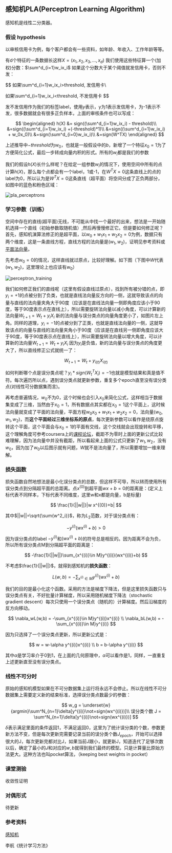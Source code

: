 ## 感知机PLA(Perceptron Learning Algorithm)

感知机是线性二分类器。

### 假设 hypothesis

以审核信用卡为例，每个客户都会有一些资料，如年龄、年收入、工作年龄等等。

有d个特征的一条数据长这样$X = (x_1, x_2, x_3,\dots,x_d)$ 我们使用这些特征算一个(加权)分数：$\sum^d_{i=1}w_ix_i$ 如果这个分数大于某个阈值就发信用卡，否则不发：

$$
如果\sum^d_{i=1}w_ix_i>threshold, 发信用卡\\

如果\sum^d_{i=1}w_ix_i<threshold, 不发信用卡
$$

发不发信用作为我们的标签label，使用$y$表示，y为1表示发信用卡，为-1表示不发，很多数据就会有很多正负样本，上面的审核条件也可以写成：

$$
\begin{aligned}
h(X) &= sign((\sum^d_{i=1}w_ix_i) - threshold)\\
&=sign((\sum^d_{i=1}w_ix_i) +(-threshold)*1)\\
&=sign((\sum^d_{i=1}w_ix_i) + w_0x_0)\\
&=sign(\sum^d_{i=0}w_ix_i)\\
&=sign(W^TX)
\end{aligned}
$$

上述推导中$-threshold$为$w_0$，也就是一般假设中的$b$，新增了一个特征$x_0=1$为了方便简化公式，最后一步转成向量内积的形式。所有的$w_i$都是我们的参数

我们的假设$h(X)$长什么样呢？在给定一组参数$w_i$的情况下，使用空间中所有的点计算$h(X)$，那么每个点都会有一个label，1或-1，在$W^TX=0$这条直线上的点的label为0，所以认为是$W^TX=0$这条直线（超平面）将空间分成了正负两部分，如图中的蓝色和粉色区域：

![pla_perceptrons](https://user-images.githubusercontent.com/9495054/52699929-d6bdf180-2fb1-11e9-82f8-e80e9c346d6a.png)




### 学习参数（训练）

空间中存在的直线(超平面)无线，不可能从中找一个最好的出来，想法是一开始随机选择一个直线（初始参数取随机值）,然后再慢慢修正它。但是要如何修正呢？首先，感知机演算法修正的是超平面，以$w_0+w_1x_1+w_2x_2=0$为例，数据只有两个维度，这是一条直线方程，直线方程的法向量是$(w_1, w_2)$，证明见参考资料或[平面法向量](pic/平面法向量.png)。

先考虑$w_0=0$的情况，这样直线就过原点，比较好理解。如下图（下图中$W$代表$(w_1,w_2)$，这里理论上也应该有$w_0$）

![perceptron_training](https://user-images.githubusercontent.com/9495054/52699975-f3f2c000-2fb1-11e9-8a44-b633f6ac4b57.png)

我们如何修正我们的直线呢（这里有假设直线过原点），找到所有被分错的点，即$y_i=+1$的点被分到了负类，也就是直线法向量反方向的一侧，这就导致该点的向量与直线的法向量夹角大于90度（应该是在直线法向量一侧即角度应该小于90度，等于90度表示点在直线上），所以需要旋转法向量以减小角度，可以计算新的法向量$W_{t+1}=W_t+y_iX_i$  新的法向量与误分类点的向量角度更小了，如图片左上角。同样的道理，$y_i=-1$的点被分到了正类，也就是直线法向量的一侧，这就导致该点的向量与直线的法向量夹角小于90度（应该是在直线另一侧即角度应该大于90度，等于90度表示点在直线上），所以需要旋转法向量以增大角度，可以计算新的法向量$W_{t+1}=W_t+y_iX_i$  因为$y_i$是负值，新的法向量与误分类点的角度更大了，所以直线修正公式就统一了：

$$
W_{t+1}=W_t+y_{i(t)}X_{i(t)}
$$

如何判断哪个点是误分类点呢？$y_i*sign(W^T_tX_i)=-1$也就是模型结果和真是值不符。每次遍历所以点，遇到误分类点就更新参数，重复多个epoch直至没有误分类点(对线性可分数据集而言)。

再考虑普遍情况，$w_0$不为0，这个时候也会引入$x_0$来简化公式，这样相当于数据集变成了三维，当然由于$x_0=1$，所有数据点其实都在$x_0=1$这个平面上，这时候法向量就变成了平面的法向量，平面方程$w_0x_0+w_1x_1+w_2x_2=0$，法向量$(w_0,w_1,w_2)$，而**这个平面经过三维坐标系的原点**，每次更新参数可以看作是绕原点旋转这个平面，这个平面会与$x_0=1$的平面有交线，这个交线就会出现旋转和平移，这个理解角度可参考coursera上的[课程论坛](https://www.coursera.org/learn/ntumlone-mathematicalfoundations/discussions/weeks/2/threads/GBPTqY2XEeeRXQ7cTxHFWA)，截距不为零时上面的更新公式比较难理解，因为法向量中并没有截距，所以看起来上面的公式只更新了$w_1,w_2$，没有$w_0$，因为加了$w_0$以后图示就有问题，$W$就不是法向量了，所以需要增加一维来理解。



### 损失函数

损失函数自然地想法是最小化误分类点的总数，但这样不可导，所以转而使用所有误分类点到分隔超平面的总距离。点$x^{(0)}$到超平面$wx+b=0$的距离是：(定义上标代表不同样本，下标代表不同维度，这里w和x都是向量，b是标量)

$$
\frac{1}{||w||}|w x^{(0)}+b|
$$

其中$||w||=\sqrt{\sum{w^2_i}}$，称为$L_2$范数，对于误分类点有：

$$
-y^{(i)}(wx^{(i)}+b)>0
$$

因为误分类点的label $-y^{(i)}$和$(wx^{(i)}+b)$的符号总是相反的。因为距离不会为负，所以所有误分类点M到分隔超平面的距离是：

$$
-\frac{1}{||w||}\sum_{x^{(i)}\in M}y^{(i)}(wx^{(i)}+b)
$$

不考虑$\frac{1}{||w||}$，就得到感知机的**损失函数**：

$$
L(w,b) = -\sum_{x^{(i)}\in M}y^{(i)}(wx^{(i)}+b)
$$

我们的目的是最小化这个函数。采用的方法是梯度下降法，但是这里损失函数只与误分类点有关，不好批量计算梯度，所以采用随机梯度下降法（stochastic gradient descent）每次只使用一个误分类点（随机的）计算梯度。然后沿梯度的反方向移动。

$$
\nabla_wL(w,b) = -\sum_{x^{(i)}\in M}y^{(i)}x^{(i)} \\
\nabla_bL(w,b) = -\sum_{x^{(i)}\in M}y^{(i)}
$$

因为只选择了一个误分类点更新，所以更新公式是：

$$
w = w-\alpha y^{(i)}x^{(i)} \\
b = b-\alpha y^{(i)}
$$

其中$\alpha$是学习率介于0到1，在上面的几何原理中，$\alpha$可以看作是1，同样，一直重复上述更新直至没有误分类点。

### 线性不可分时

原始的感知机模型如果在不可分数据集上运行将永远不会停止。所以在线性不可分数据集上需要定义新的结束标准，选择误分类点数最少的参数：

$$
w_g = \underset{w}{argmin}\sum^N_{n=1}\delta[y^{(i)}\not=sign(wx^{(i)})]\\
误分类个数 J = \sum^N_{n=1}\delta[y^{(i)}\not=sign(wx^{(i)})]
$$

$\delta$表示满足里面的条件返回1，不满足返回0，这里为了统计误分类的个数，参数更新方法不变，但是每次更新完需要记录当前的误分类个数$J_{epoch}$，开始可以选择很大的J，每次更新完都对比J，如果当前J跟小，就更新J，知道迭代了足够次数以后，确定了最小的$J$和对应的$w,b$就得到我们最终的模型。只是计算量比原始方法更大。这种方法也叫pocket算法，（keeping best weights in pocket）

### 课堂测验

收敛性证明

### 对偶形式

待更新




### 参考资料
[感知机](https://www.hrwhisper.me/machine-learning-perceptron/)

李航《统计学习方法》